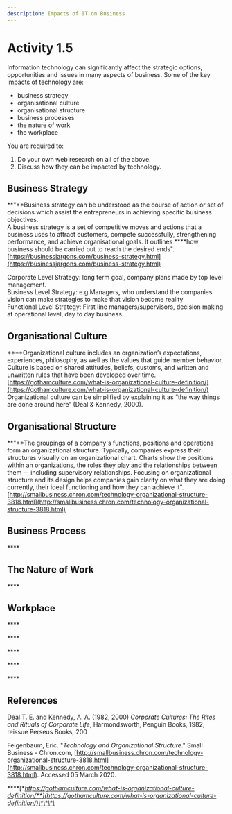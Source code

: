 ```yaml
---
description: Impacts of IT on Business
---
```


# Activity 1.5

Information technology can significantly affect the strategic options, opportunities and issues in many aspects of business. Some of the key impacts of technology are:

* business strategy
* organisational culture
* organisational structure
* business processes
* the nature of work
* the workplace

You are required to:

1. Do your own web research on all of the above.
2. Discuss how they can be impacted by technology.

## **Business Strategy**

  
**"**Business strategy can be understood as the course of action or set of decisions which assist the entrepreneurs in achieving specific business objectives.  
A business strategy is a set of competitive moves and actions that a business uses to attract customers, compete successfully, strengthening performance, and achieve organisational goals. It outlines ****how business should be carried out to reach the desired ends". [https://businessjargons.com/business-strategy.html](https://businessjargons.com/business-strategy.html)

Corporate Level Strategy: long term goal, company plans made by top level management.  
Business Level Strategy: e.g Managers, who understand the companies vision can make strategies to make that vision become reality  
Functional Level Strategy: First line managers/supervisors, decision making at operational level, day to day business.

## **Organisational Culture**

  
****Organizational culture includes an organization’s expectations, experiences, philosophy, as well as the values that guide member behavior. Culture is based on shared attitudes, beliefs, customs, and written and unwritten rules that have been developed over time. [https://gothamculture.com/what-is-organizational-culture-definition/](https://gothamculture.com/what-is-organizational-culture-definition/)  
Organizational culture can be simplified by explaining it as “the way things are done around here” \(Deal & Kennedy, 2000\).

## **Organisational Structure**

  
**"**The groupings of a company's functions, positions and operations form an organizational structure. Typically, companies express their structures visually on an organizational chart. Charts show the positions within an organizations, the roles they play and the relationships between them -- including supervisory relationships. Focusing on organizational structure and its design helps companies gain clarity on what they are doing currently, their ideal functioning and how they can achieve it". [http://smallbusiness.chron.com/technology-organizational-structure-3818.html](http://smallbusiness.chron.com/technology-organizational-structure-3818.html)

## **Business Process**

\*\*\*\*

## **The Nature of Work**

\*\*\*\*

## **Workplace**

\*\*\*\*

\*\*\*\*

\*\*\*\*

\*\*\*\*

\*\*\*\*

## **References**

 Deal T. E. and Kennedy, A. A. \(1982, 2000\) _Corporate Cultures: The Rites and Rituals of Corporate Life_, Harmondsworth, Penguin Books, 1982; reissue Perseus Books, 200

Feigenbaum, Eric. "_Technology and Organizational Structure_." Small Business - Chron.com, [http://smallbusiness.chron.com/technology-organizational-structure-3818.html](http://smallbusiness.chron.com/technology-organizational-structure-3818.html). Accessed 05 March 2020.

\*\*\*\*[**https://gothamculture.com/what-is-organizational-culture-definition/**](https://gothamculture.com/what-is-organizational-culture-definition/)\*\*\*\*

